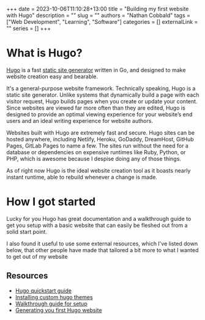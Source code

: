 +++ 
date = 2023-10-06T11:10:28+13:00
title = "Building my first website with Hugo"
description = ""
slug = ""
authors = "Nathan Cobbald"
tags = ["Web Development", "Learning", "Software"]
categories = []
externalLink = ""
series = []
+++


# What is Hugo?

[Hugo](https://gohugo.io/about/) is a fast [static site generator](https://blog.hubspot.com/website/static-vs-dynamic-website) written in Go, and designed to make website creation easy and bearable.

It's a general-purpose website framework. Technically speaking, Hugo is a static site generator. Unlike systems that dynamically build a page with each visitor request, Hugo builds pages when you create or update your content. Since websites are viewed far more often than they are edited, Hugo is designed to provide an optimal viewing experience for your website’s end users and an ideal writing experience for website authors.

Websites built with Hugo are extremely fast and secure. Hugo sites can be hosted anywhere, including Netlify, Heroku, GoDaddy, DreamHost, GitHub Pages, GitLab Pages to name a few. The sites run without the need for a database or dependencies on expensive runtimes like Ruby, Python, or PHP, which is awesome because I despise doing any of those things.

As of right now Hugo is the ideal website creation tool as it boasts nearly instant runtime, able to rebuild whenever a change is made.

# How I got started

Lucky for you Hugo has great documentation and a walkthrough guide to get you setup with a basic website that can easily be fleshed out from a solid start point. 

I also found it useful to use some external resources, which I've listed down below, that other people have made that tailored a bit more to what I wanted to get out of my website

## Resources

- [Hugo quickstart guide](https://gohugo.io/getting-started/quick-start/)
- [Installing custom hugo themes](https://staticmania.com/blog/install-hugo-theme)
- [Walkthrough guide for setup](https://kinsta.com/blog/hugo-static-site/)
- [Generating you first Hugo website](https://thenewstack.io/tutorial-use-hugo-to-generate-a-static-website/)
